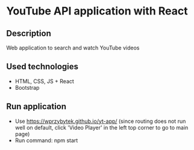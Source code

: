 # YouTube API application with React
## Description
Web application to search and watch YouTube videos
## Used technologies
 - HTML, CSS, JS + React
 - Bootstrap
## Run application
 - Use https://wprzybytek.github.io/yt-app/ (since routing does not run well on default, click 'Video Player' in the left top corner to go to main page)
 - Run command: npm start
